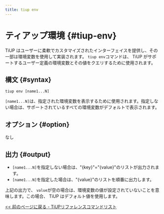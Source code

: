 ```yaml
---
title: tiup env
---
```


# ティアップ環境 {#tiup-env}

TiUP はユーザーに柔軟でカスタマイズされたインターフェイスを提供し、その一部は環境変数を使用して実装されます。 `tiup env`コマンドは、 TiUP がサポートするユーザー定義の環境変数とその値をクエリするために使用されます。

## 構文 {#syntax}

```shell
tiup env [name1...N]
```

`[name1...N]`は、指定された環境変数を表示するために使用されます。指定しない場合は、サポートされているすべての環境変数がデフォルトで表示されます。

## オプション {#option}

なし

## 出力 {#output}

-   `[name1...N]`を指定しない場合は、&quot;{key}&quot;=&quot;{value}&quot;のリストが出力されます。
-   `[name1...N]`を指定した場合は、&quot;{value}&quot;のリストを順番に出力します。

上記の出力で、 `value`が空の場合は、環境変数の値が設定されていないことを意味します。この場合、 TiUP はデフォルト値を使用します。

[&lt;&lt; 前のページに戻る - TiUPリファレンスコマンドリスト](/tiup/tiup-reference.md#command-list)
